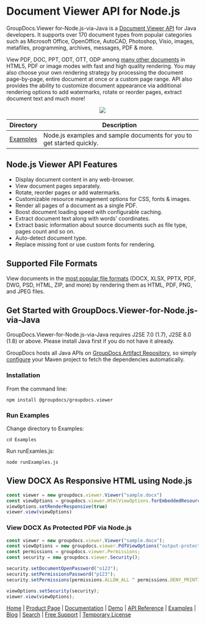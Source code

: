 # Document Viewer API for Node.js

GroupDocs.Viewer for-Node.js-via-Java is a [Document Viewer API](https://products.groupdocs.com/viewer/java) for Java developers. It supports over 170 document types from popular categories such as Microsoft Office, OpenOffice, AutoCAD, Photoshop, Visio, images, metafiles, programming, archives, messages, PDF & more.

View PDF, DOC, PPT, ODT, OTT, ODP among [many other documents](https://docs.groupdocs.com/viewer/java/supported-document-formats/) in HTML5, PDF or image modes with fast and high quality rendering. You may also choose your own rendering strategy by processing the document page-by-page, entire document at once or a custom page range. API also provides the ability to customize document appearance via additional rendering options to add watermarks, rotate or reorder pages, extract document text and much more!

<p align="center">
  <a title="Download complete GroupDocs.Viewer for Node.js via Java source code" href="https://github.com/groupdocs-viewer/GroupDocs.Viewer-for-Java/archive/master.zip"> 
    <img src="https://raw.github.com/AsposeExamples/java-examples-dashboard/master/images/downloadZip-Button-Large.png">
  </a>
</p>

Directory | Description
--------- | -----------
[Examples](https://github.com/groupdocs-viewer/GroupDocs.Viewer-for-Node.js-via-Java/tree/master/Examples)  | Node.js examples and sample documents for you to get started quickly.


## Node.js Viewer API Features 
- Display document content in any web-browser.
- View document pages separately.
- Rotate, reorder pages or add watermarks.
- Customizable resource management options for CSS, fonts & images.
- Render all pages of a document as a single PDF.
- Boost document loading speed with configurable caching.
- Extract document text along with words' coordinates.
- Extract basic information about source documents such as file type, pages count and so on.
- Auto-detect document type.
- Replace missing font or use custom fonts for rendering.

## Supported File Formats
View documents in the [most popular file formats](https://docs.groupdocs.com/viewer/nodejs-java/supported-document-formats/) (DOCX, XLSX, PPTX, PDF, DWG, PSD, HTML, ZIP, and more) by rendering them as HTML, PDF, PNG, and JPEG files.

## Get Started with GroupDocs.Viewer-for-Node.js-via-Java

GroupDocs.Viewer-for-Node.js-via-Java requires J2SE 7.0 (1.7), J2SE 8.0 (1.8) or above. Please install Java first if you do not have it already.

GroupDocs hosts all Java APIs on [GroupDocs Artifact Repository](https://artifact.groupdocs.com/webapp/#/artifacts/browse/tree/General/repo/com/groupdocs/groupdocs-viewer), so simply [configure](https://docs.groupdocs.com/viewer/java/installation/) your Maven project to fetch the dependencies automatically.

### Installation

From the command line:

	npm install @groupdocs/groupdocs.viewer

### Run Examples

Change directory to Examples:

	cd Examples

Run runExamles.js:

	node runExamples.js


## View DOCX As Responsive HTML using Node.js

```js
const viewer = new groupdocs.viewer.Viewer("sample.docx")
const viewOptions = groupdocs.viewer.HtmlViewOptions.forEmbeddedResources("output-responsive.html")
viewOptions.setRenderResponsive(true)
viewer.view(viewOptions)
```

### View DOCX As Protected PDF via Node.js

```js
const viewer = new groupdocs.viewer.Viewer("sample.docx");
const viewOptions = new groupdocs.viewer.PdfViewOptions("output-protect.pdf");
const permissions = groupdocs.viewer.Permissions;
const security = new groupdocs.viewer.Security();

security.setDocumentOpenPassword("o123");
security.setPermissionsPassword("p123");
security.setPermissions(permissions.ALLOW_ALL ^ permissions.DENY_PRINTING);

viewOptions.setSecurity(security);
viewer.view(viewOptions);
```

[Home](https://www.groupdocs.com/) | [Product Page](https://products.groupdocs.com/viewer/java) | [Documentation](https://docs.groupdocs.com/viewer/java/) | [Demo](https://products.groupdocs.app/viewer/family) | [API Reference](https://apireference.groupdocs.com/java/viewer) | [Examples](https://github.com/groupdocs-viewer/GroupDocs.Viewer-for-Java/tree/master/Examples) | [Blog](https://blog.groupdocs.com/category/viewer/) | [Search](https://search.groupdocs.com/) | [Free Support](https://forum.groupdocs.com/c/viewer) | [Temporary License](https://purchase.groupdocs.com/temporary-license)